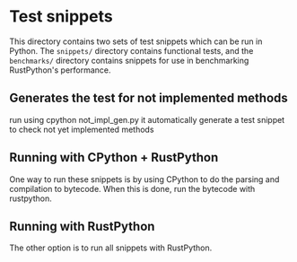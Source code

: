 # Test snippets

This directory contains two sets of test snippets which can be run in
Python.  The `snippets/` directory contains functional tests, and the
`benchmarks/` directory contains snippets for use in benchmarking
RustPython's performance.

## Generates the test for not implemented methods

run using cpython not_impl_gen.py it automatically generate a
test snippet to check not yet implemented methods

## Running with CPython + RustPython

One way to run these snippets is by using CPython to do the parsing and
compilation to bytecode. When this is done, run the bytecode with rustpython.

## Running with RustPython

The other option is to run all snippets with RustPython.
